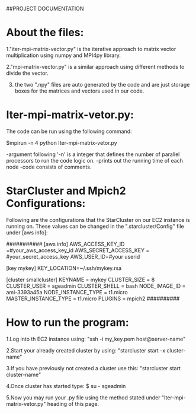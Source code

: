 ##PROJECT DOCUMENTATION

# About the files:

1."iter-mpi-matrix-vector.py" is the iterative approach to matrix vector multiplication using numpy and MPI4py library.

2."mpi-matrix-vector.py" is a similar approach using different methods to divide the vector.

3. the two ".npy" files are auto generated by the code and are just storage boxes for the matrices and vectors used in our code.


# Iter-mpi-matrix-vetor.py:

The code can be run using the following command:

$mpirun -n 4 python Iter-mpi-matrix-vetor.py

-argument following '-n' is a integer that defines the number of parallel processors to run the code logic on.
-prints out the running time of each node
-code consists of comments.


# StarCluster and Mpich2 Configurations:
Following are the configurations that the StarCluster on our EC2 instance is running on. These values can be changed in the ".starcluster/Config" file under [aws info]:

###########
[aws info]
AWS_ACCESS_KEY_ID =#your_aws_access_key_id
AWS_SECRET_ACCESS_KEY = #your_secret_access_key
AWS_USER_ID=#your userid

[key mykey]
KEY_LOCATION=~/.ssh/mykey.rsa

[cluster smallcluster]
KEYNAME = mykey
CLUSTER_SIZE = 8
CLUSTER_USER = sgeadmin
CLUSTER_SHELL = bash
NODE_IMAGE_ID = ami-3393a45a
NODE_INSTANCE_TYPE = t1.micro
MASTER_INSTANCE_TYPE = t1.micro
PLUGINS = mpich2
##########


# How to run the program:

1.Log into th EC2 instance using: "ssh -i my_key.pem host@server-name"

2.Start your already created cluster by using: "starcluster start -x cluster-name"

3.If you have previously not created a cluster use this: "starcluster start cluster-name" 

4.Once cluster has started type: $ su - sgeadmin

5.Now you may run your .py file using the method stated under "Iter-mpi-matrix-vetor.py" heading of this page.






